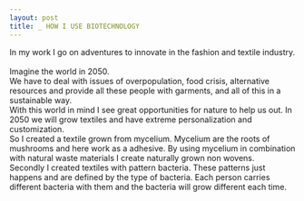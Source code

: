 ```yaml
---
layout: post
title: _ HOW I USE BIOTECHNOLOGY
---
```


In my work I go on adventures to innovate in the fashion and textile industry.<br><br>
Imagine the world in 2050. <br>We have to deal with issues of overpopulation, food crisis, alternative resources and provide all these people with garments, and all of this in a sustainable way.<br>
With this world in mind I see great opportunities for nature to help us out. In 2050 we will grow textiles and have extreme personalization and customization. <br>
So I created a textile grown from mycelium. Mycelium are the roots of mushrooms and here work as a adhesive. By using mycelium in combination with natural waste materials I create naturally grown non wovens.<br>
Secondly I created textiles with pattern bacteria. These patterns just happens and are defined by the type of bacteria. Each person carries different bacteria with them and the bacteria will grow different each time.
